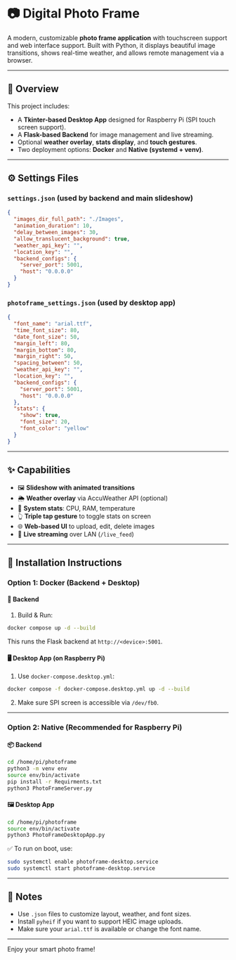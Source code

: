 
# 📷 Digital Photo Frame

A modern, customizable **photo frame application** with touchscreen support and web interface support. Built with Python, it displays beautiful image transitions, shows real-time weather, and allows remote management via a browser.

---

## 🧠 Overview

This project includes:

- A **Tkinter-based Desktop App** designed for Raspberry Pi (SPI touch screen support).
- A **Flask-based Backend** for image management and live streaming.
- Optional **weather overlay**, **stats display**, and **touch gestures**.
- Two deployment options: **Docker** and **Native (systemd + venv)**.


---

## ⚙️ Settings Files

### `settings.json` (used by backend and main slideshow)

```json
{
  "images_dir_full_path": "./Images",
  "animation_duration": 10,
  "delay_between_images": 30,
  "allow_translucent_background": true,
  "weather_api_key": "",
  "location_key": "",
  "backend_configs": {
    "server_port": 5001,
    "host": "0.0.0.0"
  }
}
```

### `photoframe_settings.json` (used by desktop app)

```json
{
  "font_name": "arial.ttf",
  "time_font_size": 80,
  "date_font_size": 50,
  "margin_left": 80,
  "margin_bottom": 80,
  "margin_right": 50,
  "spacing_between": 50,
  "weather_api_key": "",
  "location_key": "",
  "backend_configs": {
    "server_port": 5001,
    "host": "0.0.0.0"
  },
  "stats": {
    "show": true,
    "font_size": 20,
    "font_color": "yellow"
  }
}
```

---

## ✨ Capabilities

- 🖼️ **Slideshow with animated transitions**
- 🌦️ **Weather overlay** via AccuWeather API (optional)
- 🧠 **System stats**: CPU, RAM, temperature
- 👆 **Triple tap gesture** to toggle stats on screen
- 🌐 **Web-based UI** to upload, edit, delete images
- 🧾 **Live streaming** over LAN (`/live_feed`)

---

## 🚀 Installation Instructions

### Option 1: Docker (Backend + Desktop)

#### 🔧 Backend

1. Build & Run:

```bash
docker compose up -d --build
```

This runs the Flask backend at `http://<device>:5001`.

#### 🖥️ Desktop App (on Raspberry Pi)

1. Use `docker-compose.desktop.yml`:
```bash
docker compose -f docker-compose.desktop.yml up -d --build
```

2. Make sure SPI screen is accessible via `/dev/fb0`.

---

### Option 2: Native (Recommended for Raspberry Pi)

#### 📦 Backend

```bash
cd /home/pi/photoframe
python3 -m venv env
source env/bin/activate
pip install -r Requirments.txt
python3 PhotoFrameServer.py
```

#### 🖼️ Desktop App

```bash
cd /home/pi/photoframe
source env/bin/activate
python3 PhotoFrameDesktopApp.py
```

✅ To run on boot, use:

```bash
sudo systemctl enable photoframe-desktop.service
sudo systemctl start photoframe-desktop.service
```

---

## 📝 Notes

- Use `.json` files to customize layout, weather, and font sizes.
- Install `pyheif` if you want to support HEIC image uploads.
- Make sure your `arial.ttf` is available or change the font name.

---

Enjoy your smart photo frame!
